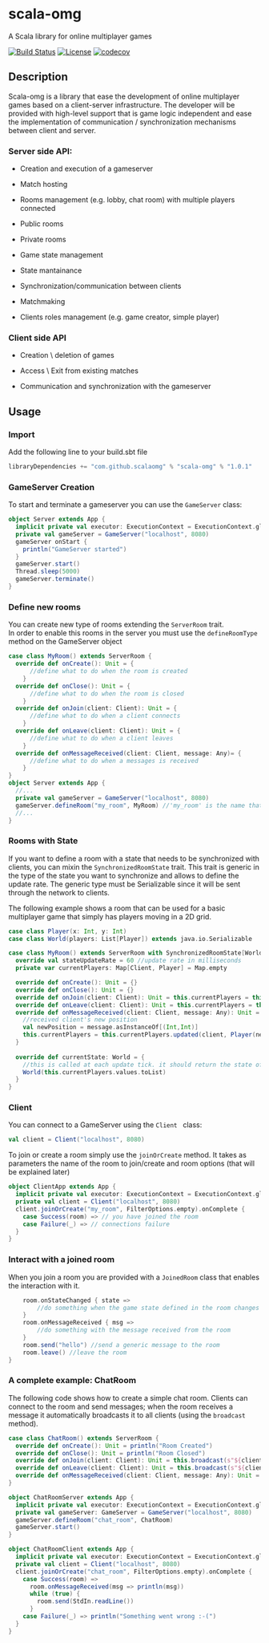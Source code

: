 # scala-omg
A Scala library for online multiplayer games

[![Build Status](https://travis-ci.com/StefanoSalvatori/PPS-18-scala-omg.svg?branch=develop)](https://travis-ci.com/StefanoSalvatori/PPS-18-scala-omg)
[![License](http://img.shields.io/badge/License-MIT-blue.svg)](https://mit-license.org/)
[![codecov](https://codecov.io/gh/StefanoSalvatori/PPS-18-scala-omg/branch/develop/graph/badge.svg)](https://codecov.io/gh/StefanoSalvatori/PPS-18-scala-omg)

## Description

Scala-omg is a library that ease the development of online multiplayer games based on a client-server infrastructure.
The developer will be provided with high-level support that is game logic independent and ease the implementation of communication / synchronization mechanisms between client and server.

 
### Server side API:

- Creation and execution of a gameserver

- Match hosting

- Rooms management (e.g. lobby, chat room) with multiple players connected

- Public rooms

- Private rooms

- Game state management

- State mantainance

- Synchronization/communication between clients

- Matchmaking

- Clients roles management (e.g. game creator, simple player)


### Client side API

- Creation \ deletion of games

- Access \ Exit from existing matches

- Communication and synchronization with the gameserver

## Usage
### Import
Add the following line to your build.sbt file
```scala
libraryDependencies += "com.github.scalaomg" % "scala-omg" % "1.0.1"
```

### GameServer Creation
To start and terminate a gameserver you can use the ```GameServer``` class:

```scala
object Server extends App {
  implicit private val executor: ExecutionContext = ExecutionContext.global
  private val gameServer = GameServer("localhost", 8080)
  gameServer onStart {
    println("GameServer started")
  }
  gameServer.start()
  Thread.sleep(5000)
  gameServer.terminate()
}
  ```

  ### Define new rooms

  You can create new type of rooms extending the ```ServerRoom``` trait.   
   In order to enable this rooms in the server you must use the ```defineRoomType``` method on the GameServer object

```scala
case class MyRoom() extends ServerRoom {
  override def onCreate(): Unit = {
      //define what to do when the room is created
    }
  override def onClose(): Unit = {
      //define what to do when the room is closed
    }
  override def onJoin(client: Client): Unit = {
      //define what to do when a client connects
    }
  override def onLeave(client: Client): Unit = {
      //define what to do when a client leaves
    }
  override def onMessageReceived(client: Client, message: Any)= {
      //define what to do when a messages is received
    }
}
object Server extends App {
  //...
  private val gameServer = GameServer("localhost", 8080)
  gameServer.defineRoom("my_room", MyRoom) //'my_room' is the name that clients will use to join/create this room
  //...
}
```
### Rooms with State
If you want to define a room with a state that needs to be synchronized with clients, you can mixin the ```SynchronizedRoomState``` trait. This trait is generic in the type of the state you want to synchronize and allows to define the update rate. The generic type must be Serializable since it will be sent through the network to clients.

The following example shows a room that can be used for a basic multiplayer game that simply has players moving in a 2D grid.

```scala
case class Player(x: Int, y: Int)
case class World(players: List[Player]) extends java.io.Serializable

case class MyRoom() extends ServerRoom with SynchronizedRoomState[World] {
  override val stateUpdateRate = 60 //update rate in milliseconds
  private var currentPlayers: Map[Client, Player] = Map.empty

  override def onCreate(): Unit = {}
  override def onClose(): Unit = {}
  override def onJoin(client: Client): Unit = this.currentPlayers = this.currentPlayers + (client -> Player(0, 0))
  override def onLeave(client: Client): Unit = this.currentPlayers = this.currentPlayers - client
  override def onMessageReceived(client: Client, message: Any): Unit = {
    //received client's new position
    val newPosition = message.asInstanceOf[(Int,Int)]
    this.currentPlayers = this.currentPlayers.updated(client, Player(newPosition))
  }
  
  override def currentState: World = {
    //this is called at each update tick. it should return the state of the game that needs to be sent to clients
    World(this.currentPlayers.values.toList)
  }
}
```

### Client
You can connect to a GameServer using the  ```Client ``` class: 
  ```scala
  val client = Client("localhost", 8080)
  ```
To join or create a room simply use the ```joinOrCreate``` method. It takes as parameters the name of the room to join/create and room options (that will be explained later)

```scala
object ClientApp extends App {
  implicit private val executor: ExecutionContext = ExecutionContext.global
  private val client = Client("localhost", 8080)
  client.joinOrCreate("my_room", FilterOptions.empty).onComplete {
    case Success(room) => // you have joined the room
    case Failure(_) => // connections failure
  }
}
```

### Interact with a joined room
When you join a room you are provided with a ```JoinedRoom``` class that enables the interaction with it.
```scala
    room.onStateChanged { state =>
        //do something when the game state defined in the room changes
    }
    room.onMessageReceived { msg =>
        //do something with the message received from the room 
    }
    room.send("hello") //send a generic message to the room
    room.leave() //leave the room
}
```

### A complete example: ChatRoom
The following code shows how to create a simple chat room. Clients can connect to the room and send messages; when the room receives a message it automatically broadcasts it to all clients (using the ```broadcast``` method).

```scala
case class ChatRoom() extends ServerRoom {
  override def onCreate(): Unit = println("Room Created")
  override def onClose(): Unit = println("Room Closed")
  override def onJoin(client: Client): Unit = this.broadcast(s"${client.id} Connected")
  override def onLeave(client: Client): Unit = this.broadcast(s"${client.id} Left")
  override def onMessageReceived(client: Client, message: Any): Unit = this.broadcast(s"${client.id}: $message")
}

object ChatRoomServer extends App {
  implicit private val executor: ExecutionContext = ExecutionContext.global
  private val gameServer: GameServer = GameServer("localhost", 8080)
  gameServer.defineRoom("chat_room", ChatRoom) 
  gameServer.start()
}

object ChatRoomClient extends App {
  implicit private val executor: ExecutionContext = ExecutionContext.global
  private val client = Client("localhost", 8080)
  client.joinOrCreate("chat_room", FilterOptions.empty).onComplete {
    case Success(room) =>
      room.onMessageReceived(msg => println(msg))
      while (true) {
        room.send(StdIn.readLine())
      }
    case Failure(_) => println("Something went wrong :-(")
  }
}
  ```



